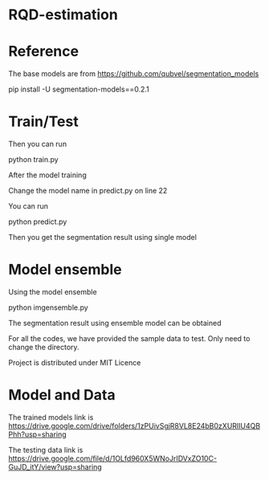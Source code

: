 # RQD-estimation
# Reference
The base models are from https://github.com/qubvel/segmentation_models 

pip install -U segmentation-models==0.2.1
# Train/Test
Then you can run

python train.py

After the model training

Change the model name in predict.py on line 22

You can run 

python predict.py

Then you get the segmentation result using single model
# Model ensemble
Using the model ensemble

python imgensemble.py

The segmentation result using ensemble model can be obtained

For all the codes, we have provided the sample data to test. Only need to change the directory.

Project is distributed under MIT Licence
# Model and Data
The trained models link is https://drive.google.com/drive/folders/1zPUivSgjR8VL8E24bB0zXURlIU4QBPhh?usp=sharing

The testing data link is https://drive.google.com/file/d/1OLfd960X5WNoJrIDVxZO10C-GuJD_itY/view?usp=sharing
